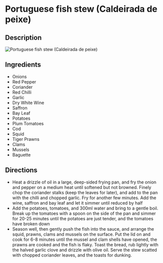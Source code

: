 # Portuguese fish stew (Caldeirada de peixe)

## Description
![Portuguese fish stew (Caldeirada de peixe)](https://www.themealdb.com/images/media/meals/do7zps1614349775.jpg "Portuguese fish stew (Caldeirada de peixe)")

## Ingredients
- Onions
- Red Pepper
- Coriander
- Red Chilli
- Garlic
- Dry White Wine
- Saffron
- Bay Leaf
- Potatoes
- Plum Tomatoes
- Cod
- Squid
- Tiger Prawns
- Clams
- Mussels
- Baguette

## Directions
- Heat a drizzle of oil in a large, deep-sided frying pan, and fry the onion and pepper on a medium heat until softened but not browned. Finely chop the coriander stalks (keep the leaves for later), and add to the pan with the chilli and chopped garlic. Fry for another few minutes. Add the wine, saffron and bay leaf and let it simmer until reduced by half
- Add the potatoes, tomatoes, and 300ml water and bring to a gentle boil. Break up the tomatoes with a spoon on the side of the pan and simmer for 20-25 minutes until the potatoes are just tender, and the tomatoes have broken down
- Season well, then gently push the fish into the sauce, and arrange the squid, prawns, clams and mussels on the surface. Put the lid on and cook for 6-8 minutes until the mussel and clam shells have opened, the prawns are cooked and the fish is flaky. Toast the bread, rub lightly with the halved garlic clove and drizzle with olive oil. Serve the stew scatted with chopped coriander leaves, and the toasts for dunking.

